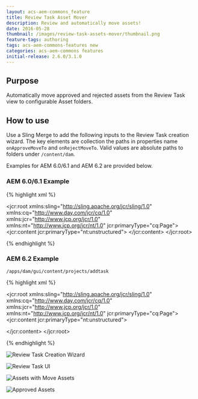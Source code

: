 ```yaml
---
layout: acs-aem-commons_feature
title: Review Task Asset Mover
description: Review and automatically move assets!
date: 2016-05-28
thumbnail: /images/review-task-assets-mover/thumbnail.png
feature-tags: authoring
tags: acs-aem-commons-features new
categories: acs-aem-commons features
initial-release: 2.6.0/3.1.0
---
```


## Purpose

Automatically move approved and rejected assets from the Review Task view to configurable Asset folders.

## How to use

Use a Sling Merge to add the following inputs to the Review Task creation wizard. The key elements are collection the paths in properties name `onApproveMoveTo` and `onRejectMoveTo`. Valid values are absolute paths to folders under `/content/dam`.

Examples for AEM 6.0/6.1 and AEM 6.2 are provided below.

### AEM 6.0/6.1 Example

{% highlight xml %}
<?xml version="1.0" encoding="UTF-8"?>
<jcr:root xmlns:sling="http://sling.apache.org/jcr/sling/1.0" xmlns:cq="http://www.day.com/jcr/cq/1.0" xmlns:jcr="http://www.jcp.org/jcr/1.0" xmlns:nt="http://www.jcp.org/jcr/nt/1.0"
    jcr:primaryType="cq:Page">
    <jcr:content
        jcr:primaryType="nt:unstructured">
        <content jcr:primaryType="nt:unstructured">
            <items jcr:primaryType="nt:unstructured">
                <createwizard jcr:primaryType="nt:unstructured">
                    <items jcr:primaryType="nt:unstructured">
                        <step1 jcr:primaryType="nt:unstructured">
                            <items jcr:primaryType="nt:unstructured">
                                <properties jcr:primaryType="nt:unstructured">
                                    <items jcr:primaryType="nt:unstructured">
                                        <on-approve
                                            jcr:primaryType="nt:unstructured"
                                            sling:resourceType="granite/ui/components/foundation/form/pathbrowser"
                                            fieldLabel="On Approve Move To"
                                            name="onApproveMoveTo"
                                            predicate="folder"
                                            rootPath="/content/dam"/>
                                        <on-reject
                                            jcr:primaryType="nt:unstructured"
                                            sling:resourceType="granite/ui/components/foundation/form/pathbrowser"
                                            fieldLabel="On Reject Move To"
                                            name="onRejectMoveTo"
                                            predicate="folder"
                                            rootPath="/content/dam"/>
                                    </items>
                                </properties>
                            </items>
                        </step1>
                    </items>
                </createwizard>
            </items>
        </content>
    </jcr:content>
</jcr:root>

{% endhighlight %}


### AEM 6.2 Example

`/apps/dam/gui/content/projects/addtask`

{% highlight xml %}
<?xml version="1.0" encoding="UTF-8"?>
<jcr:root xmlns:sling="http://sling.apache.org/jcr/sling/1.0" xmlns:cq="http://www.day.com/jcr/cq/1.0" xmlns:jcr="http://www.jcp.org/jcr/1.0" xmlns:nt="http://www.jcp.org/jcr/nt/1.0"
    jcr:primaryType="cq:Page">
    <jcr:content jcr:primaryType="nt:unstructured">
        <body jcr:primaryType="nt:unstructured">
            <items jcr:primaryType="nt:unstructured">
                <form jcr:primaryType="nt:unstructured">
                    <items jcr:primaryType="nt:unstructured">
                        <wizard jcr:primaryType="nt:unstructured">
                            <items jcr:primaryType="nt:unstructured">
                                <tabs jcr:primaryType="nt:unstructured">
                                    <items jcr:primaryType="nt:unstructured">
                                        <basic jcr:primaryType="nt:unstructured">
                                            <items jcr:primaryType="nt:unstructured">
                                                <singlecontainer jcr:primaryType="nt:unstructured">
                                                    <items jcr:primaryType="nt:unstructured">
                                                        <on-approve
                                                            jcr:primaryType="nt:unstructured"
                                                            fieldLabel="On Approve Move To"
                                                            sling:resourceType="granite/ui/components/foundation/form/pathbrowser"
                                                            name="onApproveMoveTo"
                                                            predicate="folder"
                                                            rootPath="/content/dam"/>
                                                        <on-reject
                                                            jcr:primaryType="nt:unstructured"
                                                            fieldLabel="On Reject Move To"
                                                            sling:resourceType="granite/ui/components/foundation/form/pathbrowser"
                                                            name="onRejectMoveTo"
                                                            predicate="folder"
                                                            rootPath="/content/dam"/>
                                                    </items>
                                                </singlecontainer>
                                            </items>
                                        </basic>
                                    </items>
                                </tabs>
                            </items>
                        </wizard>
                    </items>
                </form>
            </items>
        </body>
    </jcr:content>
</jcr:root>

{% endhighlight %}

![Review Task Creation Wizard](/acs-commons/images/review-task-asset-mover/image-1.png)

![Review Task UI](/acs-commons/images/review-task-asset-mover/image-2.png)

![Assets with Move Assets](/acs-commons/images/review-task-asset-mover/image-3.png)

![Approved Assets](/acs-commons/images/review-task-asset-mover/image-4.png)
